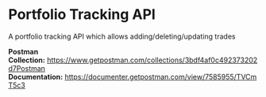 # Portfolio Tracking API
A portfolio tracking API which allows adding/deleting/updating trades

**Postman Collection:** https://www.getpostman.com/collections/3bdf4af0c492373202d7Postman 
**Documentation:** https://documenter.getpostman.com/view/7585955/TVCmT5c3
